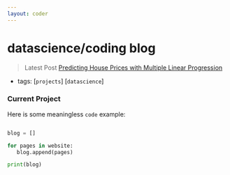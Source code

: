 ```yaml
---
layout: coder
---
```


# datascience/coding blog

> Latest Post
[Predicting House Prices with Multiple Linear Progression](/_posts/2019-11-06-predicting-home-values-with-multiple-linear-regression.markdown)

* tags: [`projects`]  [`datascience`]


### Current Project


Here is some meaningless `code` example:

```python

blog = []

for pages in website:
   blog.append(pages)

print(blog)   

```

